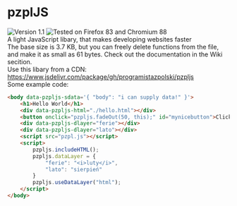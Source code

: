 # pzplJS
![Version 1.1](https://img.shields.io/badge/Version-1.1-success) ![Tested on Firefox 83 and Chromium 88](https://img.shields.io/badge/Tested%20on-Firefox%2083%20%2B%20Chromium%2088-informational)<br>
A light JavaScript libary, that makes developing websites faster <br>
The base size is 3.7 KB, but you can freely delete functions from the file, and make it as small as 61 bytes.
Check out the documentation in the Wiki secition.<br>
Use this libary from a CDN: https://www.jsdelivr.com/package/gh/programistazpolski/pzpljs <br>
Some example code:
```html
<body data-pzpljs-sdata='{ "body": "i can supply data!" }'>
    <h1>Hello World</h1>
    <div data-pzpljs-html="./hello.html"></div>
    <button onclick="pzpljs.fadeOut(50, this);" id="mynicebutton">Click to fade out</button>
    <div data-pzpljs-dlayer="ferie"></div>
    <div data-pzpljs-dlayer="lato"></div>
    <script src="pzpl.js"></script>
    <script>
        pzpljs.includeHTML();
        pzpljs.dataLayer = {
            "ferie": "<i>luty</i>",
            "lato": "sierpień"
        }
        pzpljs.useDataLayer("html");     
    </script>
</body>
```
